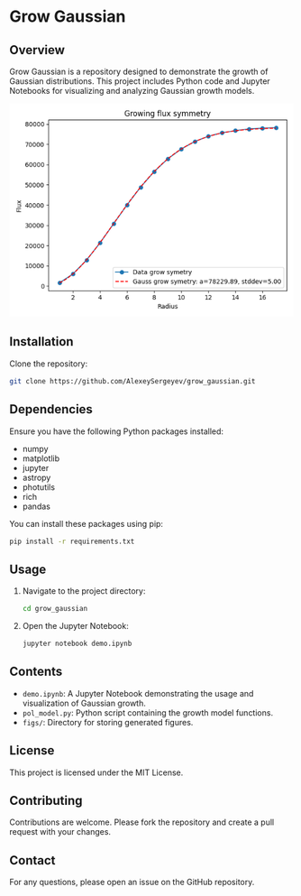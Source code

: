 # Grow Gaussian

## Overview
Grow Gaussian is a repository designed to demonstrate the growth of Gaussian distributions. This project includes Python code and Jupyter Notebooks for visualizing and analyzing Gaussian growth models.

![image](figs/model1_growing_symmetry.png)

## Installation
Clone the repository:
```bash
git clone https://github.com/AlexeySergeyev/grow_gaussian.git
```

## Dependencies
Ensure you have the following Python packages installed:
- numpy
- matplotlib
- jupyter
- astropy
- photutils
- rich
- pandas

You can install these packages using pip:
```bash
pip install -r requirements.txt
```

## Usage
1. Navigate to the project directory:
   ```bash
   cd grow_gaussian
   ```
2. Open the Jupyter Notebook:
   ```bash
   jupyter notebook demo.ipynb
   ```

## Contents
- `demo.ipynb`: A Jupyter Notebook demonstrating the usage and visualization of Gaussian growth.
- `pol_model.py`: Python script containing the growth model functions.
- `figs/`: Directory for storing generated figures.

## License
This project is licensed under the MIT License.

## Contributing
Contributions are welcome. Please fork the repository and create a pull request with your changes.

## Contact
For any questions, please open an issue on the GitHub repository.